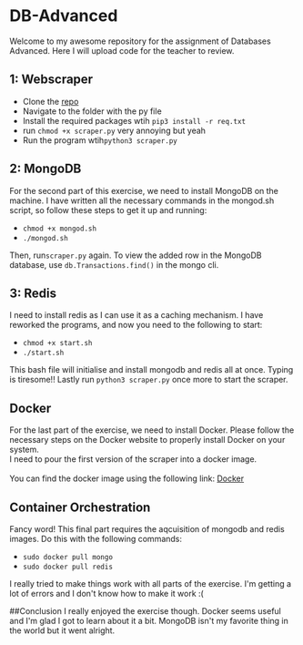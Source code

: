 # DB-Advanced
Welcome to my awesome repository for the assignment of Databases Advanced. Here I will upload code for the teacher to review.

## 1: Webscraper
<ul>
  <li>Clone the <a href="https://github.com/simon-martin-it/DB-Advanced">repo</a></li>
  <li>Navigate to the folder with the py file</li>
  <li>Install the required packages wtih <code>pip3 install -r req.txt</code></li>
  <li>run <code>chmod +x scraper.py</code> very annoying but yeah</li>
  <li>Run the program wtih<code>python3 scraper.py</code></li>
</ul>

## 2: MongoDB
For the second part of this exercise, we need to install MongoDB on the machine. I have written all the necessary commands in the mongod.sh script, so follow these steps to get it up and running:
<ul>
  <li><code>chmod +x mongod.sh</code></li>
  <li><code>./mongod.sh</code></li>
</ul>
Then, run<code>scraper.py</code> again.
To view the added row in the MongoDB database, use <code>db.Transactions.find()</code> in the mongo cli.

## 3: Redis
I need to install redis as I can use it as a caching mechanism.
I have reworked the programs, and now you need to the following to start:
<ul>
  <li><code>chmod +x start.sh</code></li>
  <li><code>./start.sh</code></li>
</ul>
This bash file will initialise and install mongodb and redis all at once.
Typing is tiresome!! 
Lastly run <code>python3 scraper.py</code> once more to start the scraper.

## Docker
For the last part of the exercise, we need to install Docker. Please follow the necessary steps on the Docker website to properly install Docker on your system.
<br>
I need to pour the first version of the scraper into a docker image.
<br><br>
You can find the docker image using the following link: <a href="https://hub.docker.com/r/r0620457/btc-scraper">Docker</a>

## Container Orchestration
Fancy word! This final part requires the aqcuisition of mongodb and redis images. Do this with the following commands:
<ul>
  <li><code>sudo docker pull mongo</code></li>
  <li><code>sudo docker pull redis</code></li>
</ul>
I really tried to make things work with all parts of the exercise.
I'm getting a lot of errors and I don't know how to make it work :(

##Conclusion
I really enjoyed the exercise though. Docker seems useful and I'm glad I got to learn about it a bit.
MongoDB isn't my favorite thing in the world but it went alright.
 
